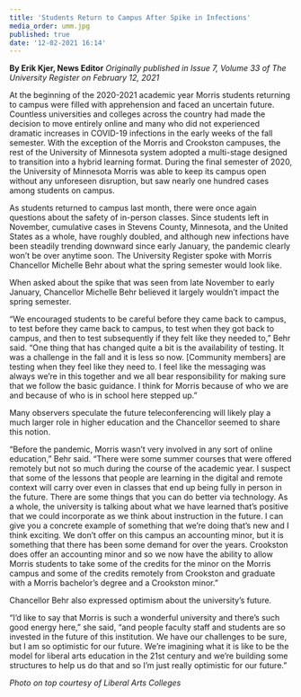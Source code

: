 ```yaml
---
title: 'Students Return to Campus After Spike in Infections'
media_order: umm.jpg
published: true
date: '12-02-2021 16:14'
---
```


**By Erik Kjer, News Editor** _Originally published in Issue 7, Volume 33 of The University Register on February 12, 2021_

At the beginning of the 2020-2021 academic year Morris students returning to campus were filled with apprehension and faced an uncertain future. Countless universities and colleges across the country had made the decision to move entirely online and many who did not experienced dramatic increases in COVID-19 infections in the early weeks of the fall semester. With the exception of the Morris and Crookston campuses, the rest of the University of Minnesota system adopted a multi-stage designed to transition into a hybrid learning format. During the final semester of 2020, the University of Minnesota Morris was able to keep its campus open without any unforeseen disruption, but saw nearly one hundred cases among students on campus.

As students returned to campus last month, there were once again questions about the safety of in-person classes. Since students left in November, cumulative cases in Stevens County, Minnesota, and the United States as a whole, have roughly doubled, and although new infections have been steadily trending downward since early January, the pandemic clearly won’t be over anytime soon. The University Register spoke with Morris Chancellor Michelle Behr about what the spring semester would look like.

When asked about the spike that was seen from late November to early January, Chancellor Michelle Behr believed it largely wouldn’t impact the spring semester. 

“We encouraged students to be careful before they came back to campus, to test before they came back to campus, to test when they got back to campus, and then to test subsequently if they felt like they needed to,” Behr said. “One thing that has changed quite a bit is the availability of testing. It was a challenge in the fall and it is less so now. [Community members] are testing when they feel like they need to. I feel like the messaging was always we’re in this together and we all bear responsibility for making sure that we follow the basic guidance. I think for Morris because of who we are and because of who is in school here stepped up.”

Many observers speculate the future teleconferencing will likely play a much larger role in higher education and the Chancellor seemed to share this notion.

“Before the pandemic, Morris wasn’t very involved in any sort of online education,” Behr said. “There were some summer courses that were offered remotely but not so much during the course of the academic year. I suspect that some of the lessons that people are learning in the digital and remote context will carry over even in classes that end up being fully in person in the future. There are some things that you can do better via technology. As a whole, the university is talking about what we have learned that’s positive that we could incorporate as we think about instruction in the future. I can give you a concrete example of something that we’re doing that’s new and I think exciting. We don’t offer on this campus an accounting minor, but it is something that there has been some demand for over the years. Crookston does offer an accounting minor and so we now have the ability to allow Morris students to take some of the credits for the minor on the Morris campus and some of the credits remotely from Crookston and graduate with a Morris bachelor’s degree and a Crookston minor.”

Chancellor Behr also expressed optimism about the university’s future.

“I’d like to say that Morris is such a wonderful university and there’s such good energy here,” she said, “and people faculty staff and students are so invested in the future of this institution. We have our challenges to be sure, but I am so optimistic for our future. We’re imagining what it is like to be the model for liberal arts education in the 21st century and we’re building some structures to help us do that and so I’m just really optimistic
for our future.”

_Photo on top courtesy of Liberal Arts Colleges_